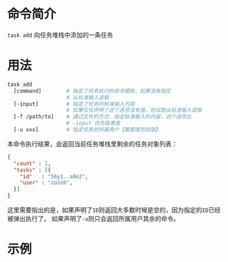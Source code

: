 # 命令简介 

`task add` 向任务堆栈中添加的一条任务

# 用法

```bash
task add
  [command]        # 指定了任务执行的命令模板，如果没有指定
                   # 从标准输入读取
  [-input]         # 指定了任务的标准输入内容
                   # 如果仅仅声明了这个选项没有值，则试图从标准输入读取
  [-f /path/to]    # 通过文件的方式，指定标准输入的内容，这个选项比
                   # -input 优先级更高
  [-u xxx]         # 指定任务的所属用户【需管理员权限】
```

本命令执行结果，会返回当前任务堆栈里剩余的任务对象列表：

```json
{
  "count" : 1,
  "tasks" : [{
    "id"   : "56y1..a8e2",
    "user" : "zozoh",
  }]
}
```

这里需要指出的是，如果声明了`ID`则返回大多数时候是空的，因为指定的`ID`已经被弹出执行了。
如果声明了`-u`则只会返回所属用户其余的命令。

# 示例

```bash
```